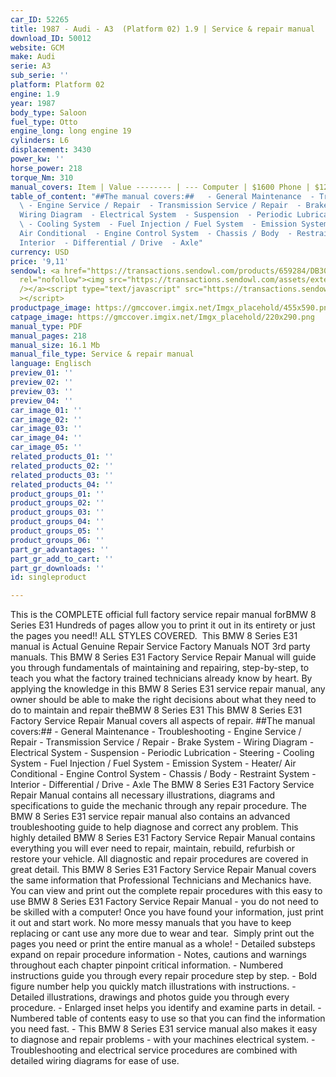 ```yaml
---
car_ID: 52265
title: 1987 - Audi - A3  (Platform 02) 1.9 | Service & repair manual
download_ID: 50012
website: GCM
make: Audi
serie: A3
sub_serie: ''
platform: Platform 02
engine: 1.9
year: 1987
body_type: Saloon
fuel_type: Otto
engine_long: long engine 19
cylinders: L6
displacement: 3430
power_kw: ''
horse_power: 218
torque_Nm: 310
manual_covers: Item | Value -------- | --- Computer | $1600 Phone | $12 Pipe | $19
table_of_content: "##The manual covers:##   - General Maintenance  - Troubleshooting
  \ - Engine Service / Repair  - Transmission Service / Repair  - Brake System  -
  Wiring Diagram  - Electrical System  - Suspension  - Periodic Lubrication  - Steering
  \ - Cooling System  - Fuel Injection / Fuel System  - Emission System  - Heater/
  Air Conditional  - Engine Control System  - Chassis / Body  - Restraint System  -
  Interior  - Differential / Drive  - Axle"
currency: USD
price: '9,11'
sendowl: <a href="https://transactions.sendowl.com/products/659284/DB30BBE0/add_to_cart"
  rel="nofollow"><img src="https://transactions.sendowl.com/assets/external/add-to-cart.png"
  /></a><script type="text/javascript" src="https://transactions.sendowl.com/assets/sendowl.js"
  ></script>
productpage_image: https://gmccover.imgix.net/Imgx_placehold/455x590.png
catpage_image: https://gmccover.imgix.net/Imgx_placehold/220x290.png
manual_type: PDF
manual_pages: 218
manual_size: 16.1 Mb
manual_file_type: Service & repair manual
language: Englisch
preview_01: ''
preview_02: ''
preview_03: ''
preview_04: ''
car_image_01: ''
car_image_02: ''
car_image_03: ''
car_image_04: ''
car_image_05: ''
related_products_01: ''
related_products_02: ''
related_products_03: ''
related_products_04: ''
product_groups_01: ''
product_groups_02: ''
product_groups_03: ''
product_groups_04: ''
product_groups_05: ''
product_groups_06: ''
part_gr_advantages: ''
part_gr_add_to_cart: ''
part_gr_downloads: ''
id: singleproduct

---
```

This is the COMPLETE official full factory service repair manual forBMW 8 Series E31 Hundreds of pages allow you to print it out in its entirety or just the pages you need!! ALL STYLES COVERED.&nbsp;  This BMW 8 Series E31 manual is Actual Genuine Repair Service Factory Manuals NOT 3rd party manuals.  This BMW 8 Series E31 Factory Service Repair Manual will guide you through fundamentals of maintaining and repairing, step-by-step, to teach you what the factory trained technicians already know by heart. By applying the knowledge in this BMW 8 Series E31 service repair manual, any owner should be able to make the right decisions about what they need to do to maintain and repair theBMW 8 Series E31  This BMW 8 Series E31 Factory Service Repair Manual covers all aspects of repair.  ##The manual covers:##   - General Maintenance  - Troubleshooting  - Engine Service / Repair  - Transmission Service / Repair  - Brake System  - Wiring Diagram  - Electrical System  - Suspension  - Periodic Lubrication  - Steering  - Cooling System  - Fuel Injection / Fuel System  - Emission System  - Heater/ Air Conditional  - Engine Control System  - Chassis / Body  - Restraint System  - Interior  - Differential / Drive  - Axle  The BMW 8 Series E31 Factory Service Repair Manual contains all necessary illustrations, diagrams and specifications to guide the mechanic through any repair procedure. The BMW 8 Series E31 service repair manual also contains an advanced troubleshooting guide to help diagnose and correct any problem.  This highly detailed BMW 8 Series E31 Factory Service Repair Manual contains everything you will ever need to repair, maintain, rebuild, refurbish or restore your vehicle. All diagnostic and repair procedures are covered in great detail. This BMW 8 Series E31 Factory Service Repair Manual covers the same information that Professional Technicians and Mechanics have.  You can view and print out the complete repair procedures with this easy to use BMW 8 Series E31 Factory Service Repair Manual - you do not need to be skilled with a computer! Once you have found your information, just print it out and start work. No more messy manuals that you have to keep replacing or cant use any more due to wear and tear.&nbsp;  Simply print out the pages you need or print the entire manual as a whole!   - Detailed substeps expand on repair procedure information  - Notes, cautions and warnings throughout each chapter pinpoint critical information.  - Numbered instructions guide you through every repair procedure step by step.  - Bold figure number help you quickly match illustrations with instructions.  - Detailed illustrations, drawings and photos guide you through every procedure.  - Enlarged inset helps you identify and examine parts in detail.  - Numbered table of contents easy to use so that you can find the information you need fast.  - This BMW 8 Series E31 service manual also makes it easy to diagnose and repair problems  - with your machines electrical system.   - Troubleshooting and electrical service procedures are combined with detailed wiring diagrams for ease of use.
